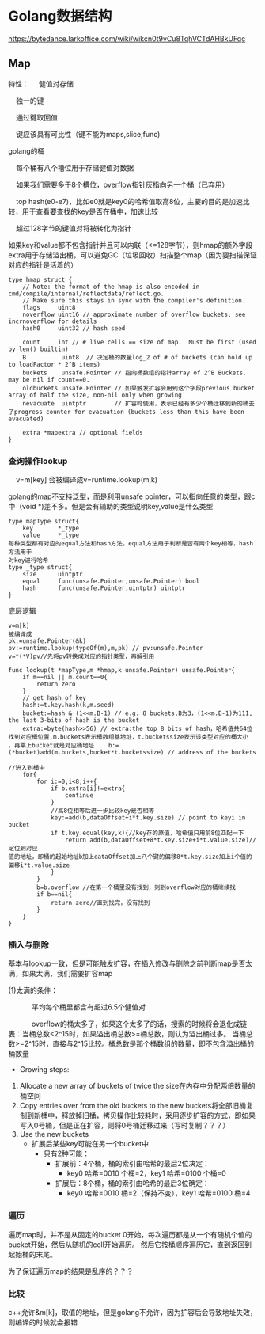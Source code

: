 # Golang数据结构

https://bytedance.larkoffice.com/wiki/wikcn0t9vCu8TqhVCTdAHBkUFqc

## Map

特性：
    健值对存储

    独一的键

    通过键取回值

    键应该具有可比性（键不能为maps,slice,func)

golang的桶

    每个桶有八个槽位用于存储健值对数据

    如果我们需要多于8个槽位，overflow指针灰指向另一个桶（已弃用）

    top hash(e0-e7)，比如e0就是key0的哈希值取高8位，主要的目的是加速比较，用于查看要查找的key是否在桶中，加速比较

    超过128字节的键值对将被转化为指针

如果key和value都不包含指针并且可以内联（<=128字节），则hmap的额外字段extra用于存储溢出桶，可以避免GC（垃圾回收）扫描整个map（因为要扫描保证对应的指针是活着的）

```
type hmap struct {
    // Note: the format of the hmap is also encoded in cmd/compile/internal/reflectdata/reflect.go.
    // Make sure this stays in sync with the compiler's definition.
    flags     uint8
    noverflow uint16 // approximate number of overflow buckets; see incrnoverflow for details
    hash0     uint32 // hash seed

    count     int // # live cells == size of map.  Must be first (used by len() builtin)
    B          uint8  // 决定桶的数量log_2 of # of buckets (can hold up to loadFactor * 2^B items)
    buckets    unsafe.Pointer // 指向桶数组的指针array of 2^B Buckets. may be nil if count==0.
    oldbuckets unsafe.Pointer // 如果触发扩容会用到这个字段previous bucket array of half the size, non-nil only when growing
    nevacuate  uintptr        // 扩容时使用，表示已经有多少个桶迁移到新的桶去了progress counter for evacuation (buckets less than this have been evacuated)

    extra *mapextra // optional fields
}
```

### 查询操作lookup

    v=m[key] 会被编译成v=runtime.lookup(m,k)

golang的map不支持泛型，而是利用unsafe pointer，可以指向任意的类型，跟c中（void *)差不多。但是会有辅助的类型说明key,value是什么类型

```
type mapType struct{
    key       *_type
    value     *_type
每种类型都有对应的equal方法和hash方法，equal方法用于判断是否有两个key相等，hash方法用于
对key进行哈希
type _type struct{
    size      uintptr
    equal     func(unsafe.Pointer,unsafe.Pointer) bool
    hash      func(unsafe.Pointer,uintptr) uintptr
}
```

底层逻辑

```
v=m[k]
被编译成
pk:=unsafe.Pointer(&k)
pv:=runtime.lookup(typeOf(m),m,pk) // pv:unsafe.Pointer
v=*(*V)pv//先将pv转换成对应的指针类型，再解引用
```

```
func lookup(t *mapType,m *hmap,k unsafe.Pointer) unsafe.Pointer{
    if m==nil || m.count==0{
        return zero
    }
    // get hash of key
    hash:=t.key.hash(k,m.seed)
    bucket:=hash & (1<<m.B-1) // e.g. 8 buckets,B为3，(1<<m.B-1)为111, the last 3-bits of hash is the bucket
    extra:=byte(hash>>56) // extra:the top 8 bits of hash，哈希值共64位
找到对应桶位置,m.buckets表示桶数组基地址，t.bucketssize表示该类型对应的桶大小
，再乘上bucket就是对应桶地址    b:=
(*bucket)add(m.buckets,bucket*t.bucketssize) // address of the buckets

//进入到桶中
    for{
        for i:=0;i<8;i++{
            if b.extra[i]!=extra{
                continue
            }
            //高8位相等后进一步比较key是否相等
            key:=add(b,dataOffset+i*t.key.size) // point to keyi in bucket
            if t.key.equal(key,k){//key存的原值，哈希值只用前8位匹配一下
                return add(b,dataOffset+8*t.key.size+i*t.value.size)//定位到对应
值的地址，即桶的起始地址b加上dataOffset加上八个键的偏移8*t.key.size加上i个值的偏移i*t.value.size      
            }
        }
        b=b.overflow //在第一个桶里没有找到，则到overflow对应的桶继续找
        if b==nil{
            return zero//直到找完，没有找到
        }
    }
}
```

### 插入与删除

基本与lookup一致，但是可能触发扩容，在插入修改与删除之前判断map是否太满，如果太满，我们需要扩容map

(1)太满的条件：

            平均每个桶里都含有超过6.5个健值对

            overflow的桶太多了，如果这个太多了的话，搜索的时候将会退化成链表：当桶总数<2^15时，如果溢出桶总数>=桶总数，则认为溢出桶过多。 当桶总数>=2^15时，直接与2^15比较。桶总数是那个桶数组的数量，即不包含溢出桶的桶数量

- Growing steps:
1. Allocate a new array of buckets of twice the size在内存中分配两倍数量的桶空间
2. Copy entries over from the old buckets to the new buckets将全部旧桶复制到新桶中，释放掉旧桶，拷贝操作比较耗时，采用逐步扩容的方式，即如果写入0号桶，但是正在扩容，则将0号桶迁移过来（写时复制？？？）
3. Use the new buckets       
   - 扩展后某些key可能在另一个bucket中
     - 只有2种可能：
       - 扩展前：4个桶，桶的索引由哈希的最后2位决定：
         - key0 哈希=0010 个桶=2，key1 哈希=0100 个桶=0
       - 扩展后：8个桶，桶的索引由哈希的最后3位确定：
         - key0 哈希=0010 桶=2（保持不变），key1 哈希=0100 桶=4

### 遍历

遍历map时，并不是从固定的bucket 0开始，每次遍历都是从一个有随机个值的bucket开始，然后从随机的cell开始遍历。 然后它按桶顺序遍历它，直到返回到起始桶的末尾。

为了保证遍历map的结果是乱序的？？？

### 比较

c++允许&m[k]，取值的地址，但是golang不允许，因为扩容后会导致地址失效，则编译的时候就会报错

# 
